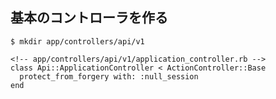 ## 基本のコントローラを作る

```
$ mkdir app/controllers/api/v1
```


```
<!-- app/controllers/api/v1/application_controller.rb -->
class Api::ApplicationController < ActionController::Base
  protect_from_forgery with: :null_session
end

```
